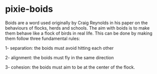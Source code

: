 # pixie-boids
Boids are a word used originally by Craig Reynolds in his paper on the behaviours of flocks, herds and schools. The aim with boids is to make them behave like a flock of birds in real life. This can be done by making them follow three fundamental rules:

1- separation:
the boids must avoid hitting each other

2- alignment: 
the boids must fly in the same direction

3- cohesion:
the boids must aim to be at the center of the flock.
